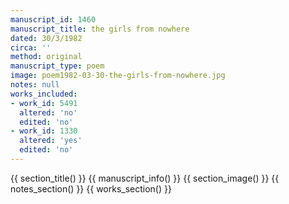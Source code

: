 ```yaml
---
manuscript_id: 1460
manuscript_title: the girls from nowhere
dated: 30/3/1982
circa: ''
method: original
manuscript_type: poem
image: poem1982-03-30-the-girls-from-nowhere.jpg
notes: null
works_included:
- work_id: 5491
  altered: 'no'
  edited: 'no'
- work_id: 1330
  altered: 'yes'
  edited: 'no'
---
```


{{ section_title() }}
{{ manuscript_info() }}
{{ section_image() }}
{{ notes_section() }}
{{ works_section() }}
